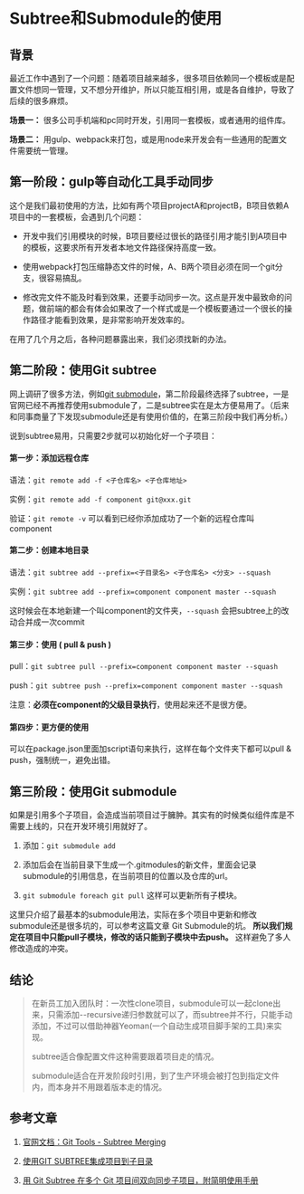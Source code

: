 # Subtree和Submodule的使用

## 背景

最近工作中遇到了一个问题：随着项目越来越多，很多项目依赖同一个模板或是配置文件想同一管理，又不想分开维护，所以只能互相引用，或是各自维护，导致了后续的很多麻烦。

**场景一：** 很多公司手机端和pc同时开发，引用同一套模板，或者通用的组件库。

**场景二：** 用gulp、webpack来打包，或是用node来开发会有一些通用的配置文件需要统一管理。

## 第一阶段：gulp等自动化工具手动同步

这个是我们最初使用的方法，比如有两个项目projectA和projectB，B项目依赖A项目中的一套模板，会遇到几个问题：

* 开发中我们引用模块的时候，B项目要经过很长的路径引用才能引到A项目中的模板，这要求所有开发者本地文件路径保持高度一致。

* 使用webpack打包压缩静态文件的时候，A、B两个项目必须在同一个git分支，很容易搞乱。

* 修改完文件不能及时看到效果，还要手动同步一次。这点是开发中最致命的问题，做前端的都会有体会如果改了一个样式或是一个模板要通过一个很长的操作路径才能看到效果，是非常影响开发效率的。

在用了几个月之后，各种问题暴露出来，我们必须找新的办法。

## 第二阶段：使用Git subtree

网上调研了很多方法，例如[git submodule](http://git-scm.com/book/en/v1/Git-Tools-Submodules)，第二阶段最终选择了subtree，一是官网已经不再推荐使用submodule了，二是subtree实在是太方便易用了。（后来和同事商量了下发现submodule还是有使用价值的，在第三阶段中我们再分析。）

说到subtree易用，只需要2步就可以初始化好一个子项目：

#### 第一步：添加远程仓库

语法：`git remote add -f <子仓库名> <子仓库地址>`

实例：`git remote add -f component git@xxx.git`

验证：`git remote -v` 可以看到已经你添加成功了一个新的远程仓库叫 component

#### 第二步：创建本地目录

语法：`git subtree add --prefix=<子目录名> <子仓库名> <分支> --squash`

实例：`git subtree add --prefix=component component master --squash`

这时候会在本地新建一个叫component的文件夹，`--squash` 会把subtree上的改动合并成一次commit

#### 第三步：使用 ( pull & push )

pull：`git subtree pull --prefix=component component master --squash`

push：`git subtree push --prefix=component component master --squash`

注意：**必须在component的父级目录执行**，使用起来还不是很方便。

#### 第四步：更方便的使用

可以在package.json里面加script语句来执行，这样在每个文件夹下都可以pull & push，强制统一，避免出错。

## 第三阶段：使用Git submodule

如果是引用多个子项目，会造成当前项目过于臃肿。其实有的时候类似组件库是不需要上线的，只在开发环境引用就好了。

1. 添加：`git submodule add`

2. 添加后会在当前目录下生成一个.gitmodules的新文件，里面会记录submodule的引用信息，在当前项目的位置以及仓库的url。

3. `git submodule foreach git pull` 这样可以更新所有子模块。

这里只介绍了最基本的submodule用法，实际在多个项目中更新和修改submodule还是很多坑的，可以参考这篇文章 Git Submodule的坑。 **所以我们规定在项目中只能pull子模块，修改的话只能到子模块中去push。** 这样避免了多人修改造成的冲突。

## 结论

> 在新员工加入团队时：一次性clone项目，submodule可以一起clone出来，只需添加--recursive递归参数就可以了，而subtree并不行，只能手动添加，不过可以借助神器Yeoman(一个自动生成项目脚手架的工具)来实现。
> 
> subtree适合像配置文件这种需要跟着项目走的情况。
> 
> submodule适合在开发阶段时引用，到了生产环境会被打包到指定文件内，而本身并不用跟着版本走的情况。

## 参考文章

1. [官网文档：Git Tools - Subtree Merging](http://git-scm.com/book/en/v1/Git-Tools-Subtree-Merging)

2. [使用GIT SUBTREE集成项目到子目录](http://aoxuis.me/post/2013-08-06-git-subtree)

3. [用 Git Subtree 在多个 Git 项目间双向同步子项目，附简明使用手册](https://segmentfault.com/a/1190000003969060)

